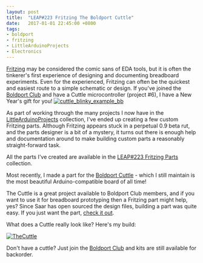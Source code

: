 ```yaml
---
layout: post
title:  "LEAP#223 Fritzing The Boldport Cuttle"
date:   2017-01-01 22:45:00 +0800
tags:
- boldport
- fritzing
- LittleArduinoProjects
- Electronics
---
```


[Fritzing][fritzing] may be considered the comic sans of EDA tools,
but it is often the tinkerer's first experience of designing and documenting breadboard experiments.
Even for the experienced, Fritzing can often be the quickest and easiest route to a simple schematic or design.
If you've joined the [Boldport Club][bpc] and have a Cuttle microcontroller (project #6), I have a New Year's gift for you!
[![cuttle_blinky_example_bb](http://leap.tardate.com/FritzingParts/TheCuttle/cuttle_blinky_example/cuttle_blinky_example_bb.jpg)](http://leap.tardate.com)


As part of working through the many projects I now have in the [LittleArduinoProjects][leap] collection,
I've ended up creating a few custom Fritzing parts. Although Fritzing appears stuck in a perpetual 0.9 beta rut, and the parts designer is a bit of a mystery, it turns out there is enough help and documentation around to make building custom parts a reasonably straight-forward task.

All the parts I've created are available in the [LEAP#223 Fritzing Parts][myparts] collection.

Most recently, I made a part for the [Boldport Cuttle][cuttle] - which I still maintain is the most beautiful Arduino-compatible board of all time!

The Cuttle is a great project available to Boldport Club members, and if you want to use it for breadboard prototyping
then a Fritzing part might help, yes? Since Saar has open sourced the design files, building a part was quite easy.
If you just want the part, [check it out][cuttlepart].

What does a Cuttle really look like? Here's my build:

[![TheCuttle](http://leap.tardate.com/BoldportClub/TheCuttle/assets/TheCuttle_build.jpg)](https://github.com/tardate/LittleArduinoProjects/tree/master/BoldportClub/TheCuttle)

Don't have a cuttle? Just join the [Boldport Club][bpc] and kits are still available for backorder.

[fritzing]: http://fritzing.org/home/
[leap]: http://leap.tardate.com
[cuttle]: http://www.boldport.com/tc/
[myparts]: https://github.com/tardate/LittleArduinoProjects/tree/master/FritzingParts
[cuttlepart]: https://github.com/tardate/LittleArduinoProjects/tree/master/Fritzing/TheCuttle
[bpc]: http://www.boldport.club/
